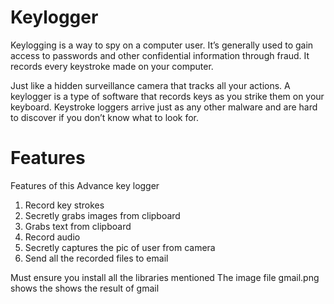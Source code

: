 # Keylogger

Keylogging is a way to spy on a computer user. It’s generally used to gain access to passwords and other confidential information through fraud. It records every keystroke made on your computer.

Just like a hidden surveillance camera that tracks all your actions. A keylogger is a type of software that records keys as you strike them on your keyboard. Keystroke loggers arrive just as any other malware and are hard to discover if you don’t know what to look for.

# Features

Features of this Advance key logger 
1. Record key strokes 
2. Secretly grabs images from clipboard 
3. Grabs text from clipboard 
4. Record audio 
5. Secretly captures the pic of user from camera 
6. Send all the recorded files to email 

Must ensure you install all the libraries mentioned
The image file gmail.png shows the shows the result of gmail

